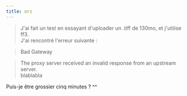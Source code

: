 ```yaml
---
title: orz
---
```


> J'ai fait un test en essayant d'uploader un .tiff de 130mo, et j'utilise
ff3.  
J'ai rencontré l'erreur suivante :

>

> Bad Gateway

>

> The proxy server received an invalid response from an upstream server.  
blablabla

Puis-je être grossier cinq minutes ? ^^

